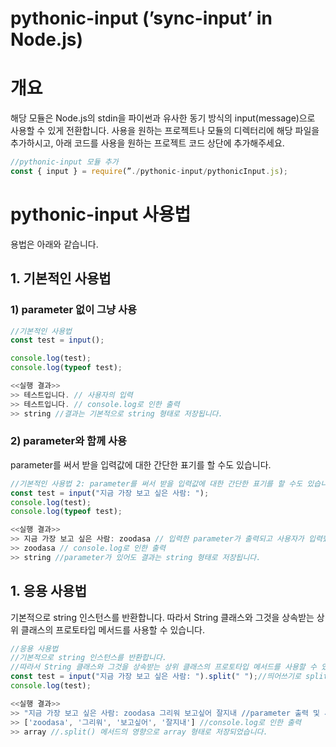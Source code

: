 # pythonic-input (’sync-input’ in Node.js)

# 개요

해당 모듈은 Node.js의 stdin을 파이썬과 유사한 동기 방식의 input(message)으로 사용할 수 있게 전환합니다. 사용을 원하는 프로젝트나 모듈의 디렉터리에 해당 파일을 추가하시고, 아래 코드를 사용을 원하는 프로젝트 코드 상단에 추가해주세요.

```jsx
//pythonic-input 모듈 추가
const { input } = require(”./pythonic-input/pythonicInput.js);
```

# pythonic-input 사용법

용법은 아래와 같습니다.

## 1. 기본적인 사용법

### 1) parameter 없이 그냥 사용

```jsx
//기본적인 사용법
const test = input();

console.log(test);
console.log(typeof test);

```

```jsx
<<실행 결과>>
>> 테스트입니다. // 사용자의 입력
>> 테스트입니다. // console.log로 인한 출력
>> string //결과는 기본적으로 string 형태로 저장됩니다.
```

### 2) parameter와 함께 사용

parameter를 써서 받을 입력값에 대한 간단한 표기를 할 수도 있습니다.

```jsx
//기본적인 사용법 2: parameter를 써서 받을 입력값에 대한 간단한 표기를 할 수도 있습니다.
const test = input("지금 가장 보고 싶은 사람: ");
console.log(test);
console.log(typeof test);
```

```jsx
<<실행 결과>>
>> 지금 가장 보고 싶은 사람: zoodasa // 입력한 parameter가 출력되고 사용자가 입력했습니다.
>> zoodasa // console.log로 인한 출력
>> string //parameter가 있어도 결과는 string 형태로 저장됩니다.
```

## 1. 응용 사용법

기본적으로 string 인스턴스를 반환합니다. 따라서 String 클래스와 그것을 상속받는 상위 클래스의 프로토타입 메서드를 사용할 수 있습니다.

```jsx
//응용 사용법
//기본적으로 string 인스턴스를 반환합니다.
//따라서 String 클래스와 그것을 상속받는 상위 클래스의 프로토타입 메서드를 사용할 수 있습니다.
const test = input("지금 가장 보고 싶은 사람: ").split(" ");//띄어쓰기로 split 구분
console.log(test);
```

```jsx
<<실행 결과>>
>> "지금 가장 보고 싶은 사람: zoodasa 그리워 보고싶어 잘지내 //parameter 출력 및 사용자의 입력
>> ['zoodasa', '그리워', '보고싶어', '잘지내'] //console.log로 인한 출력
>> array //.split() 메서드의 영향으로 array 형태로 저장되었습니다.
```
